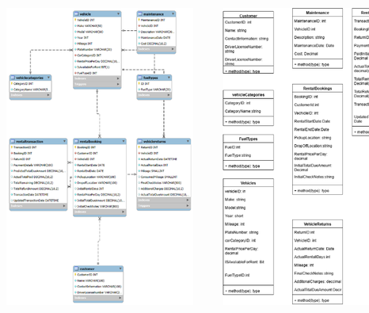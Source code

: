 <div style="display: flex; width: 100%; gap: 60px;">
  <img src="ERD_Car_Rental.png" alt="ERD Car Rental" style="flex: 1; height: 600px; object-fit: cover;" />
  <img src="Car_Rental_ODD.png" alt="Car Rental ODD" style="flex: 1; height: 600px; object-fit: cover;" />
</div>

